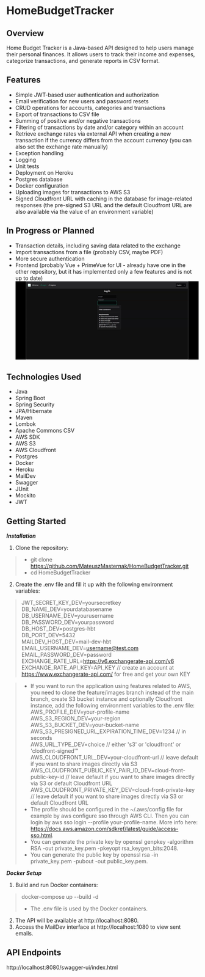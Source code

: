 # HomeBudgetTracker

## Overview
Home Budget Tracker is a Java-based API designed to help users manage their personal finances. It allows users to track their income and expenses, categorize transactions, and generate reports in CSV format.  

## Features
* Simple JWT-based user authentication and authorization  
* Email verification for new users and password resets  
* CRUD operations for accounts, categories and transactions  
* Export of transactions to CSV file  
* Summing of positive and/or negative transactions  
* Filtering of transactions by date and/or category within an account  
* Retrieve exchange rates via external API when creating a new transaction if the currency differs from the account currency (you can also set the exchange rate manually)  
* Exception handling  
* Logging  
* Unit tests  
* Deployment on Heroku  
* Postgres database  
* Docker configuration  
* Uploading images for transactions to AWS S3  
* Signed Cloudfront URL with caching in the database for image-related responses (the pre-signed S3 URL and the default Cloudfront URL are also available via the value of an environment variable)  

## In Progress or Planned
* Transaction details, including saving data related to the exchange
* Import transactions from a file (probably CSV, maybe PDF)
* More secure authentication
* Frontend (probably Vue + PrimeVue for UI - already have one in the other repository, but it has implemented only a few features and is not up to date)  
![hbt_fe_demo.gif](hbt_fe_demo.gif)

## Technologies Used
* Java
* Spring Boot
* Spring Security
* JPA/Hibernate
* Maven
* Lombok
* Apache Commons CSV
* AWS SDK
* AWS S3
* AWS Cloudfront
* Postgres
* Docker
* Heroku
* MailDev
* Swagger
* JUnit
* Mockito
* JWT

## Getting Started
***Installation***
1. Clone the repository:  
> * git clone https://github.com/MateuszMasternak/HomeBudgetTracker.git  
> * cd HomeBudgetTracker
2. Create the .env file and fill it up with the following environment variables:
>JWT_SECRET_KEY_DEV=yoursecretkey  
DB_NAME_DEV=yourdatabasename  
DB_USERNAME_DEV=yourusername  
DB_PASSWORD_DEV=yourpassword  
DB_HOST_DEV=postgres-hbt  
DB_PORT_DEV=5432  
MAILDEV_HOST_DEV=mail-dev-hbt  
EMAIL_USERNAME_DEV=username@test.com    
EMAIL_PASSWORD_DEV=password  
EXCHANGE_RATE_URL=https://v6.exchangerate-api.com/v6  
EXCHANGE_RATE_API_KEY=API_KEY // create an account at https://www.exchangerate-api.com/ for free and get your own KEY

> * If you want to run the application using features related to AWS, you need to clone the feature/images branch instead of the main branch, create S3 bucket instance and optionally Cloudfront instance, add the following environment variables to the .env file:  
> AWS_PROFILE_DEV=your-profile-name  
> AWS_S3_REGION_DEV=your-region  
> AWS_S3_BUCKET_DEV=your-bucket-name  
> AWS_S3_PRESIGNED_URL_EXPIRATION_TIME_DEV=1234 // in seconds  
> AWS_URL_TYPE_DEV=choice // either 's3' or 'cloudfront' or 'clodfront-signed'"  
> AWS_CLOUDFRONT_URL_DEV=your-cloudfront-url // leave default if you want to share images directly via S3  
> AWS_CLOUDFRONT_PUBLIC_KEY_PAIR_ID_DEV=cloud-front-public-key-id // leave default if you want to share images directly via S3 or default Cloudfront URL
> AWS_CLOUDFRONT_PRIVATE_KEY_DEV=cloud-front-private-key // leave default if you want to share images directly via S3 or default Cloudfront URL  
> * The profile should be configured in the ~/.aws/config file for example by aws configure sso through AWS CLI. Then you can login by aws sso login --profile your-profile-name. More info here: https://docs.aws.amazon.com/sdkref/latest/guide/access-sso.html. 
> * You can generate the private key by openssl genpkey -algorithm RSA -out private_key.pem -pkeyopt rsa_keygen_bits:2048.
> * You can generate the public key by openssl rsa -in private_key.pem -pubout -out public_key.pem.

***Docker Setup***
1. Build and run Docker containers:
> docker-compose up --build -d
> * The .env file is used by the Docker containers.
2. The API will be available at http://localhost:8080.  
3. Access the MailDev interface at http://localhost:1080 to view sent emails.

## API Endpoints
http://localhost:8080/swagger-ui/index.html
